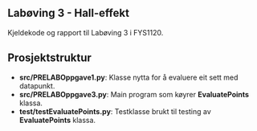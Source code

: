 ## Labøving 3 - Hall-effekt

Kjeldekode og rapport til Labøving 3 i FYS1120.

## Prosjektstruktur

* **src/PRELABOppgave1.py**: Klasse nytta for å evaluere eit sett med datapunkt.
* **src/PRELABOppgave3.py**: Main program som køyrer **EvaluatePoints** klassa.
* **test/testEvaluatePoints.py**: Testklasse brukt til testing av **EvaluatePoints** klassa.
